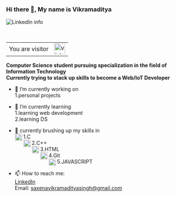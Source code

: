 ### Hi there 👋, My name is Vikramaditya
<img src="https://media-exp1.licdn.com/dms/image/C4E16AQE2lg0leQvf9g/profile-displaybackgroundimage-shrink_350_1400/0?e=1608163200&v=beta&t=O9DO6s6YDnbecOPMQMDHkGDabaJdfLN6SbAq00-bJbQ" alt="LinkedIn info">

<br><table>
  <tr>
    <td>You are visitor</td>
    <td><img src="https://profile-counter.glitch.me/vikramadityasinghs/count.svg" alt="vistor count" height="30" /></td>
  </tr>
</table>

<b>Computer Science student pursuing specialization in the field of Information Technology</b><br>
<b>Currently trying to stack up skills to become a Web/IoT Developer</b>

- 🔭 I’m currently working on <br>
1.personal projects


- 🌱 I’m currently learning <br>
1.learning web development<br>
2.learning DS
- 💬 currently brushing up my skills in<br>
1.<img align="left" alt="C" width="20px" src="https://cdn.iconscout.com/icon/free/png-64/c-programming-569564.png" />C<br>
2.<img align="left" alt="C++" width="20px" src="https://sdtimes.com/wp-content/uploads/2018/03/cpppp.png"/>C++<br>
3.<img align="left" alt="HTML" width="20px" src="https://icons-for-free.com/iconfiles/png/512/icon++html+icon-1320194800994962643.png"/>HTML<br>
4.<img align="left" alt="C++" width="20px" src="https://sdtimes.com/wp-content/uploads/2018/03/cpppp.png"/>Git<br>
5.<img align="left" alt="Git" width="20px" src="https://cdn.worldvectorlogo.com/logos/javascript.svg" />JAVASCRIPT<br>
- 📫 How to reach me:<br> 
<a href="https://www.linkedin.com/in/vikramadityasinghs/" rel="nofollow">LinkedIn</a><br>
Email: saxenavikramadityasingh@gmail.com

